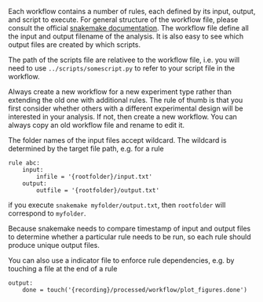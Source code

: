 Each workflow contains a number of rules, each defined by its input, output, and script to execute. For general structure of the workflow file, please consult the official [snakemake documentation](https://snakemake.readthedocs.io/en/stable/tutorial/basics.html). The workflow file define all the input and output filename of the analysis. It is also easy to see which output files are created by which scripts.

The path of the scripts file are relativee to the workflow file, i.e. you will need to use `../scripts/somescript.py` to refer to your script file in the workflow.

Always create a new workflow for a new experiment type rather than extending the old one with additional rules. The rule of thumb is that you first consider whether others with a different experimental design will be interested in your analysis. If not, then create a new workflow. You can always copy an old workflow file and rename to edit it.

The folder names of the input files accept wildcard. The wildcard is determined by the target file path, e.g. for a rule 

```
rule abc:
    input:
        infile = '{rootfolder}/input.txt'
    output:
        outfile = '{rootfolder}/output.txt'
```

if you execute `snakemake myfolder/output.txt`, then `rootfolder` will correspond to `myfolder`. 


Because snakemake needs to compare timestamp of input and output files to determine whether a particular rule needs to be run, so each rule should produce unique output files. 

You can also use a indicator file to enforce rule dependencies, e.g. by touching a file at the end of a rule
```
output:
    done = touch('{recording}/processed/workflow/plot_figures.done')
```